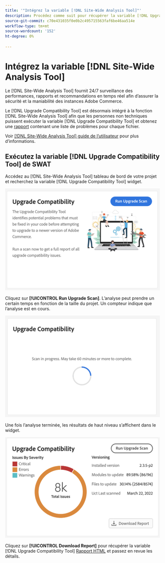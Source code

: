 ```yaml
---
title: '"Intégrez la variable [!DNL Site-Wide Analysis Tool]"'
description: Procédez comme suit pour récupérer la variable [!DNL Upgrade Compatibility Tool] du rapport [!DNL Site-Wide Analysis Tool] tableau de bord de votre projet Adobe Commerce.
source-git-commit: c70e431035f0e0b2c495715563faf6be46aa514e
workflow-type: tm+mt
source-wordcount: '152'
ht-degree: 0%

---
```



# Intégrez la variable [!DNL Site-Wide Analysis Tool]

Le [!DNL Site-Wide Analysis Tool] fournit 24/7 surveillance des performances, rapports et recommandations en temps réel afin d’assurer la sécurité et la maniabilité des instances Adobe Commerce.

Le [!DNL Upgrade Compatibility Tool] est désormais intégré à la fonction [!DNL Site-Wide Analysis Tool] afin que les personnes non techniques puissent exécuter la variable [!DNL Upgrade Compatibility Tool] et obtenez une [rapport](../upgrade-compatibility-tool/reports.md) contenant une liste de problèmes pour chaque fichier.

Voir [[!DNL Site-Wide Analysis Tool] guide de l’utilisateur](https://docs.magento.com/user-guide/reports/site-wide-analysis-tool.html) pour plus d’informations.

## Exécutez la variable [!DNL Upgrade Compatibility Tool] de SWAT

Accédez au [!DNL Site-Wide Analysis Tool] tableau de bord de votre projet et recherchez la variable [!DNL Upgrade Compatibility Tool] widget.

![Widget UCT SWAT - Initial](../../assets/upgrade-guide/uct-swat-initial.png)

Cliquez sur **[!UICONTROL Run Upgrade Scan]**. L’analyse peut prendre un certain temps en fonction de la taille du projet. Un compteur indique que l’analyse est en cours.

![Widget UCT SWAT - En cours](../../assets/upgrade-guide/uct-swat-progress.png)

Une fois l’analyse terminée, les résultats de haut niveau s’affichent dans le widget.

![Widget UCT SWAT - Résultats](../../assets/upgrade-guide/uct-swat-results.png)

Cliquez sur **[!UICONTROL Download Report]** pour récupérer la variable [!DNL Upgrade Compatibility Tool] [Rapport HTML](../upgrade-compatibility-tool/reports.md#html-report) et passez en revue les détails.
